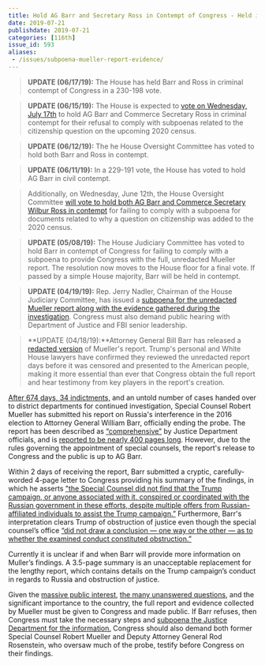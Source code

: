 ```yaml
---
title: Hold AG Barr and Secretary Ross in Contempt of Congress - Held in Contempt
date: 2019-07-21
publishdate: 2019-07-21
categories: [116th]
issue_id: 593
aliases:
 - /issues/subpoena-mueller-report-evidence/
---
```

>**UPDATE (06/17/19):** The House has held Barr and Ross in criminal contempt of Congress in a 230-198 vote. 

>**UPDATE (06/15/19):** The House is expected to [vote on Wednesday, July 17th](https://www.google.com/amp/s/thehill.com/blogs/floor-action/scheduling/453026-this-week-house-dems-to-vote-to-hold-barr-ross-in-contempt%3Famp) to hold AG Barr and Commerce Secretary Ross in criminal contempt for their refusal to comply with subpoenas related to the citizenship question on the upcoming 2020 census.

>**UPDATE (06/12/19):** The he House Oversight Committee has voted to hold both Barr and Ross in contempt. 

>**UPDATE (06/11/19):** In a 229-191 vote, the House has voted to hold AG Barr in civil contempt. 

>Additionally, on Wednesday, June 12th, the House Oversight Committee [will vote to hold both AG Barr and Commerce Secretary Wilbur Ross in contempt](https://www.rollcall.com/news/congress/cummings-schedule-subpoena-votes-census-workers) for failing to comply with a subpoena for documents related to why a question on citizenship was added to the 2020 census.  

>**UPDATE (05/08/19):** The House Judiciary Committee has voted to hold Barr in contempt of Congress for failing to comply with a subpoena to provide Congress with the full, unredacted Mueller report. The resolution now moves to the House floor for a final vote. If passed by a simple House majority, Barr will be held in contempt. 

>**UPDATE (04/19/19):** Rep. Jerry Nadler, Chairman of the House Judiciary Committee, has issued a [subpoena for the unredacted Mueller report along with the evidence gathered during the investigation](https://www.washingtonpost.com/politics/mueller-report-updates/2019/04/19/1d76fa72-623e-11e9-9ff2-abc984dc9eec_story.html?utm_term=.b87041045509). Congress must also demand public hearing with Department of Justice and FBI senior leadership.  

>**UPDATE (04/18/19):**Attorney General Bill Barr has released a [redacted version](https://www.justice.gov/storage/report.pdf) of Mueller's report. Trump's personal and White House lawyers have confirmed they reviewed the unredacted report days before it was censored and presented to the American people, making it more essential than ever that Congress obtain the full report and hear testimony from key players in the report's creation. 

[After 674 days, 34 indictments,](https://www.usatoday.com/story/news/politics/2019/03/24/mueller-report-trump-campaign-investigation-numbers/3263353002/) and an untold number of cases handed over to district departments for continued investigation, Special Counsel Robert Mueller has submitted his report on Russia's interference in the 2016 election to Attorney General William Barr, officially ending the probe. The report has been described as [“comprehensive”]( https://www.cnn.com/politics/live-news/mueller-submits-russia-report/h_f5014c46f06c84193c905693d6ba884e
) by Justice Department officials, and is [reported to be nearly 400 pages long](https://www.nytimes.com/2019/03/28/us/politics/mueller-report-length.html). However, due to the rules governing the appointment of special counsels, the report's release to Congress and the public is up to AG Barr. 

Within 2 days of receiving the report, Barr submitted a cryptic, carefully-worded 4-page letter to Congress providing his summary of the findings, in which he asserts ["the Special Counsel did not find that the Trump campaign, or anyone associated with it, conspired or coordinated with the Russian government in these efforts, despite multiple offers from Russian-affiliated individuals to assist the Trump campaign.”](https://www.washingtonpost.com/politics/2019/03/24/muellers-report-barrs-summary-what-questions-do-you-have-post-will-answer-them/?utm_term=.a98d39d14690
) Furthermore, Barr's interpretation clears Trump of obstruction of justice even though the special counsel’s office [“did not draw a conclusion — one way or the other — as to whether the examined conduct constituted obstruction.”](https://www.vox.com/2019/3/25/18280710/bill-barr-mueller-report-trump-renato-mariotti)

Currently it is unclear if and when Barr will provide more information on Muller’s findings. A 3.5-page summary is an unacceptable replacement for the lengthy report, which contains details on the Trump campaign’s conduct in regards to Russia and obstruction of justice. 

Given the [massive public interest](https://www.bostonglobe.com/metro/2019/03/18/suffolk-poll-more-than-percent-voters-want-see-robert-mueller-report/q9IkbwgElDMVytmS1Mdv4N/story.html), [the many unanswered questions](https://www.washingtonpost.com/politics/2019/03/24/muellers-report-barrs-summary-what-questions-do-you-have-post-will-answer-them/?utm_term=.a98d39d14690), and the significant importance to the country, the full report and evidence collected by Mueller must be given to Congress and made public. If Barr refuses, then Congress must take the necessary steps and [subpoena the Justice Department for the information.](https://www.motherjones.com/politics/2019/03/adam-schiff-threatens-to-subpoena-muellers-evidence-if-necessary/) Congress should also demand both former Special Counsel Robert Mueller and Deputy Attorney General Rod Rosenstein, who oversaw much of the probe, testify before Congress on their findings.